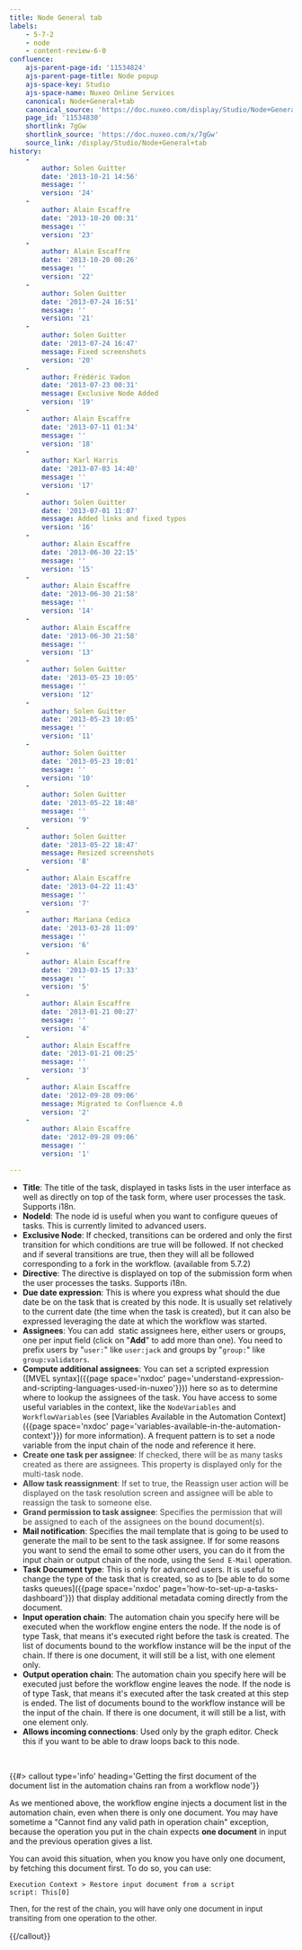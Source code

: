 ```yaml
---
title: Node General tab
labels:
    - 5-7-2
    - node
    - content-review-6-0
confluence:
    ajs-parent-page-id: '11534824'
    ajs-parent-page-title: Node popup
    ajs-space-key: Studio
    ajs-space-name: Nuxeo Online Services
    canonical: Node+General+tab
    canonical_source: 'https://doc.nuxeo.com/display/Studio/Node+General+tab'
    page_id: '11534830'
    shortlink: 7gGw
    shortlink_source: 'https://doc.nuxeo.com/x/7gGw'
    source_link: /display/Studio/Node+General+tab
history:
    - 
        author: Solen Guitter
        date: '2013-10-21 14:56'
        message: ''
        version: '24'
    - 
        author: Alain Escaffre
        date: '2013-10-20 00:31'
        message: ''
        version: '23'
    - 
        author: Alain Escaffre
        date: '2013-10-20 00:26'
        message: ''
        version: '22'
    - 
        author: Solen Guitter
        date: '2013-07-24 16:51'
        message: ''
        version: '21'
    - 
        author: Solen Guitter
        date: '2013-07-24 16:47'
        message: Fixed screenshots
        version: '20'
    - 
        author: Frédéric Vadon
        date: '2013-07-23 00:31'
        message: Exclusive Node Added
        version: '19'
    - 
        author: Alain Escaffre
        date: '2013-07-11 01:34'
        message: ''
        version: '18'
    - 
        author: Karl Harris
        date: '2013-07-03 14:40'
        message: ''
        version: '17'
    - 
        author: Solen Guitter
        date: '2013-07-01 11:07'
        message: Added links and fixed typos
        version: '16'
    - 
        author: Alain Escaffre
        date: '2013-06-30 22:15'
        message: ''
        version: '15'
    - 
        author: Alain Escaffre
        date: '2013-06-30 21:58'
        message: ''
        version: '14'
    - 
        author: Alain Escaffre
        date: '2013-06-30 21:58'
        message: ''
        version: '13'
    - 
        author: Solen Guitter
        date: '2013-05-23 10:05'
        message: ''
        version: '12'
    - 
        author: Solen Guitter
        date: '2013-05-23 10:05'
        message: ''
        version: '11'
    - 
        author: Solen Guitter
        date: '2013-05-23 10:01'
        message: ''
        version: '10'
    - 
        author: Solen Guitter
        date: '2013-05-22 18:48'
        message: ''
        version: '9'
    - 
        author: Solen Guitter
        date: '2013-05-22 18:47'
        message: Resized screenshots
        version: '8'
    - 
        author: Alain Escaffre
        date: '2013-04-22 11:43'
        message: ''
        version: '7'
    - 
        author: Mariana Cedica
        date: '2013-03-28 11:09'
        message: ''
        version: '6'
    - 
        author: Alain Escaffre
        date: '2013-03-15 17:33'
        message: ''
        version: '5'
    - 
        author: Alain Escaffre
        date: '2013-01-21 00:27'
        message: ''
        version: '4'
    - 
        author: Alain Escaffre
        date: '2013-01-21 00:25'
        message: ''
        version: '3'
    - 
        author: Alain Escaffre
        date: '2012-09-28 09:06'
        message: Migrated to Confluence 4.0
        version: '2'
    - 
        author: Alain Escaffre
        date: '2012-09-28 09:06'
        message: ''
        version: '1'

---
```

*   **Title**: The title of the task, displayed in tasks lists in the user interface as well as directly on top of the task form, where user processes the task. Supports i18n.
*   **NodeId**: The node id is useful when you want to configure queues of tasks. This is currently limited to advanced users.
*   **Exclusive Node**: If checked, transitions can be ordered and only the first transition for which conditions are true will be followed. If not checked and if several transitions are true, then they will all be followed corresponding to a fork in the workflow. (available from 5.7.2)
*   **Directive**: The directive is displayed on top of the submission form when the user processes the tasks. Supports i18n.
*   **Due date expression**: This is where you express what should the due date be on the task that is created by this node. It is usually set relatively to the current date (the time when the task is created), but it can also be expressed leveraging the date at which the workflow was started.
*   **Assignees**: You can add&nbsp; static assignees here, either users or groups, one per input field (click on "**Add**" to add more than one). You need to prefix users by "`user:`" like `user:jack` and groups by "`group:`" like `group:validators`.
*   **Compute additional assignees**: You can set a scripted expression ([MVEL syntax]({{page space='nxdoc' page='understand-expression-and-scripting-languages-used-in-nuxeo'}}))&nbsp;here so as to determine where to lookup the assignees of the task. You have access to some useful variables in the context, like the `NodeVariables` and `WorkflowVariables` (see [Variables Available in the Automation Context]({{page space='nxdoc' page='variables-available-in-the-automation-context'}}) for more information). A frequent pattern is to set a node variable from the input chain of the node and reference it here.
*   <span style="color: rgb(67,67,67);">**Create one task per assignee**: If checked, there will be as many tasks created as there are assignees. This property is displayed only for the multi-task node.</span>
*   <span style="color: rgb(67,67,67);">**Allow task reassignment**: If set to true, the Reassign user action will be displayed on the task resolution screen and assignee will be able to reassign the task to someone else.</span>
*   <span style="color: rgb(67,67,67);">**Grand permission to task assignee**: Specifies the permission that will be assigned to each of the assignees on the bound document(s).</span>
*   **Mail notification**: Specifies the mail template that is going to be used to generate the mail to be sent to the task assignee. If for some reasons you want to send the email to some other users, you can do it from the input chain or output chain of the node, using the `Send E-Mail` operation.
*   **Task Document type**: This is only for advanced users. It is useful to change the type of the task that is created, so as to [be able to do some tasks queues]({{page space='nxdoc' page='how-to-set-up-a-tasks-dashboard'}}) that display additional metadata coming directly from the document.
*   **Input operation chain**: The automation chain you specify here will be executed when the workflow engine enters the node. If the node is of type Task, that means it's executed right before the task is created. The list of documents bound to the workflow instance will be the input of the chain. If there is one document, it will still be a list, with one element only.
*   **Output operation chain**: The automation chain you specify here will be executed just before the workflow engine leaves the node. If the node is of type Task, that means it's executed after the task created at this step is ended. The list of documents bound to the workflow instance will be the input of the chain.&nbsp;If there is one document, it will still be a list, with one element only.
*   **Allows incoming connections**: Used only by the graph editor. Check this if you want to be able to draw loops back to this node.

&nbsp;

{{#> callout type='info' heading='Getting the first document of the document list in the automation chains ran from a workflow node'}}

As we mentioned above, the workflow engine injects a document list in the automation chain, even when there is only one document. You may have sometime a "Cannot find any valid path in operation chain" exception, because the operation you put in the chain expects **one document** in input and the previous operation gives a list.

You can avoid this situation, when you know you have only one document, by fetching this document first. To do so, you can use:

```
Execution Context > Restore input document from a script
script: This[0]
```

<span style="color: rgb(34,34,34);font-size: 10.0pt;line-height: 13.0pt;">Then, for the rest of the chain, you will have only one document in input transiting from one operation to the other.</span>

{{/callout}}
